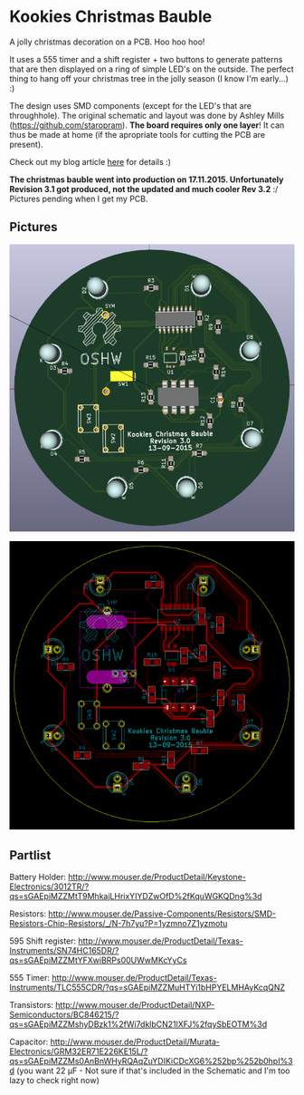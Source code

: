 # Kookies Christmas Bauble
A jolly christmas decoration on a PCB. Hoo hoo hoo!

It uses a 555 timer and a shift register + two buttons to generate patterns that are then displayed on a ring of simple LED's on the outside.
The perfect thing to hang off your christmas tree in the jolly season (I know I'm early...) :)

The design uses SMD components (except for the LED's that are throughhole). The original schematic and layout was done by Ashley Mills (https://github.com/staropram). **The board requires only one layer**! It can thus be made at home (if the apropriate tools for cutting the PCB are present).

Check out my blog article [here](http://spacekookie.de/hardware/jolly-christmas-decoration/) for details :)

**The christmas bauble went into production on 17.11.2015. Unfortunately Revision 3.1 got produced, not the updated and much cooler Rev 3.2** :/ Pictures pending when I get my PCB.

## Pictures

![PCB Rendered](export/pcb_rendered_rev3.png  "PCB Rendered")

![PCB Raw](export/pcb_raw_rev3.png  "PCB Raw")


## Partlist

Battery Holder: http://www.mouser.de/ProductDetail/Keystone-Electronics/3012TR/?qs=sGAEpiMZZMtT9MhkajLHrixYIYDZwOfD%2fKquWGKQDng%3d

Resistors: http://www.mouser.de/Passive-Components/Resistors/SMD-Resistors-Chip-Resistors/_/N-7h7yu?P=1yzmno7Z1yzmotu

595 Shift register: http://www.mouser.de/ProductDetail/Texas-Instruments/SN74HC165DR/?qs=sGAEpiMZZMtYFXwiBRPs00UWwMKcYyCs

555 Timer: http://www.mouser.de/ProductDetail/Texas-Instruments/TLC555CDR/?qs=sGAEpiMZZMuHTYi1bHPYELMHAyKcqQNZ

Transistors: http://www.mouser.de/ProductDetail/NXP-Semiconductors/BC846215/?qs=sGAEpiMZZMshyDBzk1%2fWi7dklbCN21lXFJ%2fqySbEOTM%3d

Capacitor: http://www.mouser.de/ProductDetail/Murata-Electronics/GRM32ER71E226KE15L/?qs=sGAEpiMZZMs0AnBnWHyRQAqZuYDIKiCDcXG6%252bp%252b0hpI%3d (you want 22 µF - Not sure if that's included in the Schematic and I'm too lazy to check right now)


